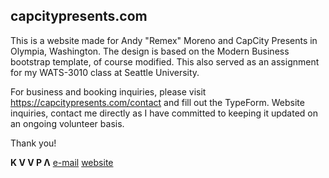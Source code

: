 ## capcitypresents.com

This is a website made for Andy "Remex" Moreno and CapCity Presents in Olympia, Washington. The design is based on the Modern Business bootstrap template, of course modified. This also served as an assignment for my WATS-3010 class at Seattle University.

For business and booking inquiries, please visit https://capcitypresents.com/contact and fill out the TypeForm. Website inquiries, contact me directly as I have committed to keeping it updated on an ongoing volunteer basis.

Thank you!

**K V V P Λ** [e-mail](mailto:hi@kvvpa.com) [website](https://kvvpa.com)
